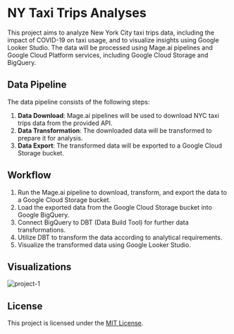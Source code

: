 # NY Taxi Trips Analyses

This project aims to analyze New York City taxi trips data, including the impact of COVID-19 on taxi usage, and to visualize insights using Google Looker Studio. The data will be processed using Mage.ai pipelines and Google Cloud Platform services, including Google Cloud Storage and BigQuery.

## Data Pipeline

The data pipeline consists of the following steps:

1. **Data Download**: Mage.ai pipelines will be used to download NYC taxi trips data from the provided API.
2. **Data Transformation**: The downloaded data will be transformed to prepare it for analysis.
3. **Data Export**: The transformed data will be exported to a Google Cloud Storage bucket.

## Workflow

1. Run the Mage.ai pipeline to download, transform, and export the data to a Google Cloud Storage bucket.
2. Load the exported data from the Google Cloud Storage bucket into Google BigQuery.
3. Connect BigQuery to DBT (Data Build Tool) for further data transformations.
4. Utilize DBT to transform the data according to analytical requirements.
5. Visualize the transformed data using Google Looker Studio.

## Visualizations

![project-1](https://github.com/MihaelKirilov/NY-Taxi-Trips-Analyses/assets/98331411/1a0c3760-8c44-4d63-bf99-3280e8c494b5)


## License

This project is licensed under the [MIT License](LICENSE).
